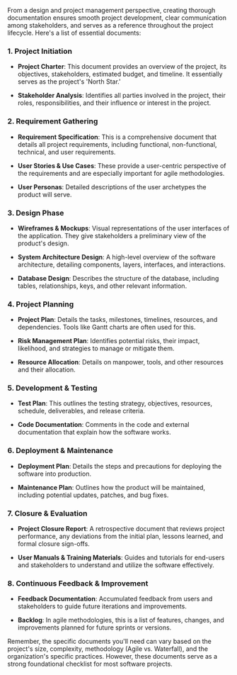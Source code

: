 From a design and project management perspective, creating thorough documentation ensures smooth project development, clear communication among stakeholders, and serves as a reference throughout the project lifecycle. Here's a list of essential documents:

### **1. Project Initiation**

- **Project Charter**: This document provides an overview of the project, its objectives, stakeholders, estimated budget, and timeline. It essentially serves as the project's 'North Star.'

- **Stakeholder Analysis**: Identifies all parties involved in the project, their roles, responsibilities, and their influence or interest in the project.

### **2. Requirement Gathering**

- **Requirement Specification**: This is a comprehensive document that details all project requirements, including functional, non-functional, technical, and user requirements.

- **User Stories & Use Cases**: These provide a user-centric perspective of the requirements and are especially important for agile methodologies.

- **User Personas**: Detailed descriptions of the user archetypes the product will serve.

### **3. Design Phase**

- **Wireframes & Mockups**: Visual representations of the user interfaces of the application. They give stakeholders a preliminary view of the product's design.

- **System Architecture Design**: A high-level overview of the software architecture, detailing components, layers, interfaces, and interactions.

- **Database Design**: Describes the structure of the database, including tables, relationships, keys, and other relevant information.

### **4. Project Planning**

- **Project Plan**: Details the tasks, milestones, timelines, resources, and dependencies. Tools like Gantt charts are often used for this.

- **Risk Management Plan**: Identifies potential risks, their impact, likelihood, and strategies to manage or mitigate them.

- **Resource Allocation**: Details on manpower, tools, and other resources and their allocation.

### **5. Development & Testing**

- **Test Plan**: This outlines the testing strategy, objectives, resources, schedule, deliverables, and release criteria.

- **Code Documentation**: Comments in the code and external documentation that explain how the software works.

### **6. Deployment & Maintenance**

- **Deployment Plan**: Details the steps and precautions for deploying the software into production.

- **Maintenance Plan**: Outlines how the product will be maintained, including potential updates, patches, and bug fixes.

### **7. Closure & Evaluation**

- **Project Closure Report**: A retrospective document that reviews project performance, any deviations from the initial plan, lessons learned, and formal closure sign-offs.

- **User Manuals & Training Materials**: Guides and tutorials for end-users and stakeholders to understand and utilize the software effectively.

### **8. Continuous Feedback & Improvement**

- **Feedback Documentation**: Accumulated feedback from users and stakeholders to guide future iterations and improvements.

- **Backlog**: In agile methodologies, this is a list of features, changes, and improvements planned for future sprints or versions.

Remember, the specific documents you'll need can vary based on the project's size, complexity, methodology (Agile vs. Waterfall), and the organization's specific practices. However, these documents serve as a strong foundational checklist for most software projects.